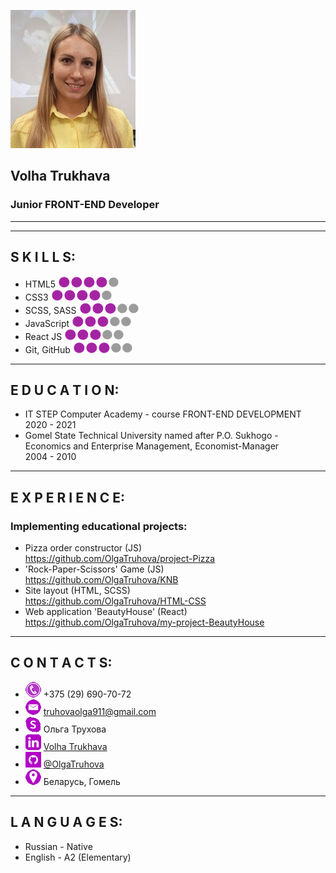 ![img](./img/my_foto.jpg)
## __Volha Trukhava__
### Junior FRONT-END Developer
***
***

## S K I L L S:
* HTML5 ![img](./img/dot.png)![img](./img/dot.png)![img](./img/dot.png)![img](./img/dot.png)![img](./img/circle.png)  
* CSS3 ![img](./img/dot.png)![img](./img/dot.png)![img](./img/dot.png)![img](./img/dot.png)![img](./img/circle.png)  
* SCSS, SASS ![img](./img/dot.png)![img](./img/dot.png)![img](./img/dot.png)![img](./img/circle.png)![img](./img/circle.png)  
* JavaScript ![img](./img/dot.png)![img](./img/dot.png)![img](./img/dot.png)![img](\./img/circle.png)![img](./img/circle.png)  
* React JS ![img](./img/dot.png)![img](./img/dot.png)![img](./img/dot.png)![img](./img/circle.png)![img](./img/circle.png)  
* Git, GitHub ![img](./img/dot.png)![img](./img/dot.png)![img](./img/dot.png)![img](./img/circle.png)![img](./img/circle.png)
***

## E D U C A T I O N:
* IT STEP Computer Academy - course FRONT-END DEVELOPMENT  
2020 - 2021
* Gomel State Technical University named after P.O. Sukhogo -  
Economics and Enterprise Management, Economist-Manager  
2004 - 2010
***

## E X P E R I E N C E:  
### Implementing educational projects:  
* Pizza order constructor (JS)  
https://github.com/OlgaTruhova/project-Pizza  
* 'Rock-Paper-Scissors' Game (JS)  
https://github.com/OlgaTruhova/KNB  
* Site layout (HTML, SCSS)  
https://github.com/OlgaTruhova/HTML-CSS  
* Web application 'BeautyHouse' (React)  
https://github.com/OlgaTruhova/my-project-BeautyHouse
***

## C O N T A C T S: 
* ![img](./img/phone.png) +375 (29) 690-70-72
* ![img](./img/email.png) truhovaolga911@gmail.com
* ![img](./img/Skype.png) Ольга Трухова
* ![img](./img/linkedIn.png) [Volha Trukhava](https://www.linkedin.com/in/volha-trukhava-461b76214/)  
* ![img](./img/github.png) [@OlgaTruhova](https://github.com/OlgaTruhova)
* ![img](./img/Location.png) Беларусь, Гомель
***

## L A N G U A G E S:  
* Russian - Native   
* English - A2 (Elementary)





